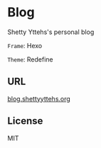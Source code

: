 # Blog

Shetty Yttehs's personal blog

``Frame``: Hexo

``Theme``: Redefine

## URL

[blog.shettyyttehs.org](https://blog.shettyyttehs.org)

## License

MIT
